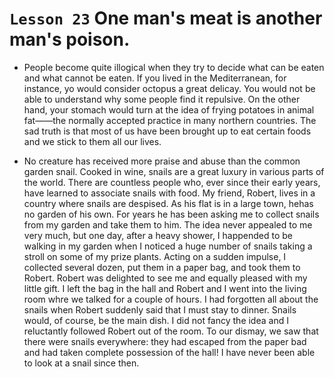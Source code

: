 # `Lesson 23` One man's meat is another man's poison.

* People become quite illogical when they try to decide what can be eaten and what cannot be eaten. If you lived in the Mediterranean, for instance, yo would consider octopus a great delicay. You would not be able to understand why some people find it repulsive. On the other hand, your stomach would turn at the idea of frying potatoes in animal fat——the normally accepted practice in many northern countries. The sad truth is that most of us have been brought up to eat certain foods and we stick to them all our lives.

* No creature has received more praise and abuse than the common garden snail. Cooked in wine, snails are a great luxury in various parts of the world. There are countless people who, ever since their early years, have learned to associate snails with food. My friend, Robert, lives in a country where snails are despised. As his flat is in a large town, hehas no garden of his own. For years he has been asking me to collect snails from my garden and take them to him. The idea never appealed to me very much, but one day, after a heavy shower, I happended to be walking in my garden when I noticed a huge number of snails taking a stroll on some of my prize plants. Acting on a sudden impulse, I collected several dozen, put them in a paper bag, and took them to Robert. Robert was delighted to see me and equally pleased with my little gift. I left the bag in the hall and Robert and I went into the living room whre we talked for a couple of hours. I had  forgotten all about the snails when Robert suddenly said that I must stay to dinner. Snails would, of course, be the main dish. I did not fancy the idea and I reluctantly followed Robert out of the room. To our dismay, we saw that there were snails everywhere: they had escaped from the paper bad and had taken complete possession of the hall! I have never been able to look at a snail since then.